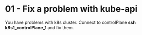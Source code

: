 # 01 - Fix a problem with kube-api

You have problems with k8s cluster.
Connect to controlPlane  **ssh  k8s1_controlPlane_1** and fix them.

